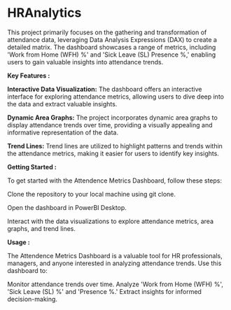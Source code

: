 # HRAnalytics

This project primarily focuses on the gathering and transformation of attendance data, leveraging Data Analysis Expressions (DAX) to create a detailed matrix. The dashboard showcases a range of metrics, including 'Work from Home (WFH) %' and 'Sick Leave (SL) Presence %,' enabling users to gain valuable insights into attendance trends.

**Key Features :**

**Interactive Data Visualization:** The dashboard offers an interactive interface for exploring attendance metrics, allowing users to dive deep into the data and extract valuable insights.

**Dynamic Area Graphs:** The project incorporates dynamic area graphs to display attendance trends over time, providing a visually appealing and informative representation of the data.

**Trend Lines:** Trend lines are utilized to highlight patterns and trends within the attendance metrics, making it easier for users to identify key insights.

**Getting Started :**

To get started with the Attendence Metrics Dashboard, follow these steps:

Clone the repository to your local machine using git clone.

Open the dashboard in PowerBI Desktop.

Interact with the data visualizations to explore attendance metrics, area graphs, and trend lines.

**Usage :**


The Attendence Metrics Dashboard is a valuable tool for HR professionals, managers, and anyone interested in analyzing attendance trends. Use this dashboard to:

Monitor attendance trends over time.
Analyze 'Work from Home (WFH) %', 'Sick Leave (SL) %' and 'Presence %.'
Extract insights for informed decision-making.
